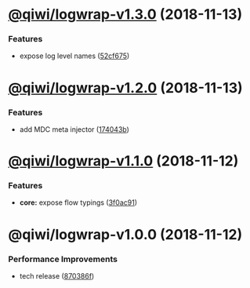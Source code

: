 # [@qiwi/logwrap-v1.3.0](https://github.com/qiwi/logwrap/compare/v1.2.0...v1.3.0) (2018-11-13)


### Features

* expose log level names ([52cf675](https://github.com/qiwi/logwrap/commit/52cf675))

# [@qiwi/logwrap-v1.2.0](https://github.com/qiwi/logwrap/compare/v1.1.0...v1.2.0) (2018-11-13)


### Features

* add MDC meta injector ([174043b](https://github.com/qiwi/logwrap/commit/174043b))

# [@qiwi/logwrap-v1.1.0](https://github.com/qiwi/logwrap/compare/v1.0.0...v1.1.0) (2018-11-12)


### Features

* **core:** expose flow typings ([3f0ac91](https://github.com/qiwi/logwrap/commit/3f0ac91))

# @qiwi/logwrap-v1.0.0 (2018-11-12)


### Performance Improvements

* tech release ([870386f](https://github.com/qiwi/logwrap/commit/870386f))
